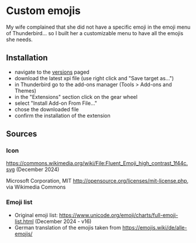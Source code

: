 # Custom emojis
My wife complained that she did not have a specific emoji in the emoji menu of Thunderbird... so I built her a customizable menu to have all the emojis she needs.

## Installation
 * navigate to the [versions](https://custom-emojis.kkapsner.de/versions/?C=M;O=D) paged
 *  download the latest xpi file (use right click and "Save target as...")
 * in Thunderbird go to the add-ons manager (Tools > Add-ons and Themes)
 * in the "Extensions" section click on the gear wheel
 * select "Install Add-on From File..."
 * chose the downloaded file
 * confirm the installation of the extension

## Sources

### Icon
https://commons.wikimedia.org/wiki/File:Fluent_Emoji_high_contrast_1f44c.svg (December 2024)

Microsoft Corporation, MIT <http://opensource.org/licenses/mit-license.php>, via Wikimedia Commons

### Emoji list
 * Original emoji list: https://www.unicode.org/emoji/charts/full-emoji-list.html (December 2024 - v16)
 * German translation of the emojis taken from https://emojis.wiki/de/alle-emojis/